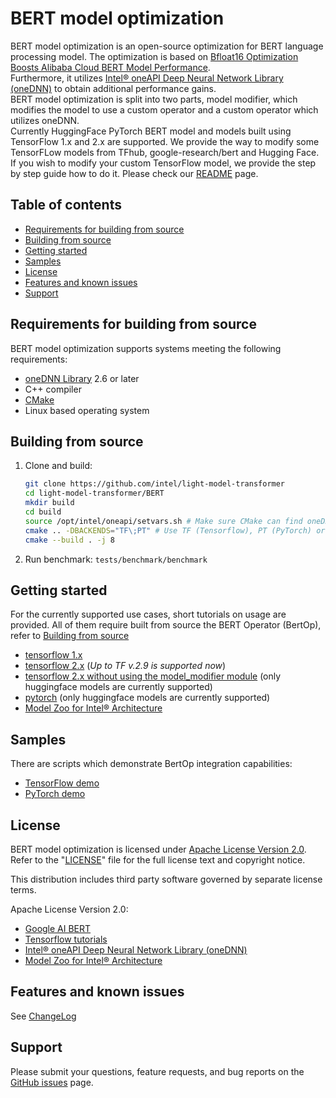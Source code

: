 # BERT model optimization

BERT model optimization is an open-source optimization for BERT language processing model.
The optimization is based on [Bfloat16 Optimization Boosts Alibaba Cloud BERT Model Performance](https://www.intel.com/content/www/us/en/artificial-intelligence/posts/alibaba-blog.html).  
Furthermore, it utilizes  [Intel® oneAPI Deep Neural Network Library (oneDNN)](https://github.com/oneapi-src/oneDNN) to obtain additional performance gains.  
BERT model optimization is split into two parts, model modifier, which modifies the model to use a custom operator and a custom operator which utilizes oneDNN.  
Currently HuggingFace PyTorch BERT model and models built using TensorFlow 1.x and 2.x are supported.
We provide the way to modify some TensorFLow models from TFhub, google-research/bert and Hugging Face.
If you wish to modify your custom TensorFlow model, we provide the step by step guide how to do it. Please check our [README](util/README.md) page.

## Table of contents

* [Requirements for building from source](#requirements-for-building-from-source)
* [Building from source](#building-from-source)
* [Getting started](#getting-started)
* [Samples](#samples)
* [License](#license)
* [Features and known issues](#features-and-known-issues)
* [Support](#support)

## Requirements for building from source

BERT model optimization supports systems meeting the following requirements:

* [oneDNN Library](https://github.com/oneapi-src/oneDNN) 2.6 or later
* C++ compiler
* [CMake](https://cmake.org/download/)
* Linux based operating system 

## Building from source

1. Clone and build:

    ```sh
    git clone https://github.com/intel/light-model-transformer
    cd light-model-transformer/BERT
    mkdir build
    cd build
    source /opt/intel/oneapi/setvars.sh # Make sure CMake can find oneDNN
    cmake .. -DBACKENDS="TF\;PT" # Use TF (Tensorflow), PT (PyTorch) or both, based on which frameworks you wish to use.
    cmake --build . -j 8
    ```

2. Run benchmark: `tests/benchmark/benchmark`

## Getting started

For the currently supported use cases, short tutorials on usage are provided.
All of them require built from source the BERT Operator (BertOp), refer to [Building from source](#building-from-source)

* [tensorflow 1.x](tests/tf1_ops_accuracy/README.md)
* [tensorflow 2.x](tests/tf2_ops_accuracy/README.md) (*Up to TF v.2.9 is supported now*)
* [tensorflow 2.x without using the model_modifier module](tests/tf2_no_model_modifier/README.md) (only huggingface models are currently supported)
* [pytorch](tests/pytorch/README.md) (only huggingface models are currently supported)
* [Model Zoo for Intel® Architecture](tests/model_zoo/README.md)

## Samples

There are scripts which demonstrate BertOp integration capabilities:

* [TensorFlow demo](samples/tensorflow_performance/README.md)
* [PyTorch demo](samples/pytorch_performance/README.md)

## License

BERT model optimization is licensed under [Apache License Version 2.0](LICENSE). Refer to the
"[LICENSE](LICENSE)" file for the full license text and copyright notice.

This distribution includes third party software governed by separate license
terms.

Apache License Version 2.0:

* [Google AI BERT](https://github.com/google-research/bert)
* [Tensorflow tutorials](https://github.com/tensorflow/text/tree/master/docs/tutorials)
* [Intel® oneAPI Deep Neural Network Library (oneDNN)](https://github.com/oneapi-src/oneDNN)
* [Model Zoo for Intel® Architecture](https://github.com/IntelAI/models)

## Features and known issues

See [ChangeLog](CHANGELOG.md)

## Support

Please submit your questions, feature requests, and bug reports on the [GitHub issues](https://github.com/intel/light-model-transformer/issues) page.
